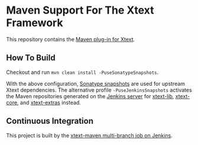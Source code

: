 # Maven Support For The Xtext Framework

This repository contains the [Maven plug-in for Xtext](https://www.eclipse.org/Xtext/documentation/350_continuous_integration.html).

## How To Build

Checkout and run `mvn clean install -PuseSonatypeSnapshots`.

With the above configuration, [Sonatype snapshots](https://oss.sonatype.org/content/repositories/snapshots) are used for upstream Xtext dependencies. The alternative profile `-PuseJenkinsSnapshots` activates the Maven repositories generated on the [Jenkins server](https://services.typefox.io/open-source/jenkins/) for [xtext-lib](https://github.com/eclipse/xtext-lib), [xtext-core](https://github.com/eclipse/xtext-core), and [xtext-extras](https://github.com/eclipse/xtext-extras) instead.

## Continuous Integration

This project is built by the [xtext-maven multi-branch job on Jenkins](https://services.typefox.io/open-source/jenkins/job/xtext-maven/).

